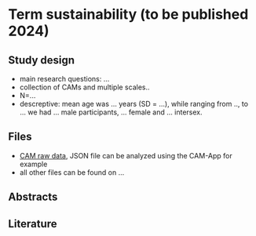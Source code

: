# Term sustainability (to be published 2024)

## Study design

- main research questions: ...
- collection of CAMs and multiple scales..
- N=...
- descreptive: mean age was ... years (SD = ...), while ranging from .., to ... we had ... male participants, ... female and ... intersex.



## Files

- [CAM raw data](/Climate%20Change%20conspiracy%20beliefs/raw%20data), JSON file can be analyzed using the CAM-App for example
- all other files can be found on ...


## Abstracts


## Literature
